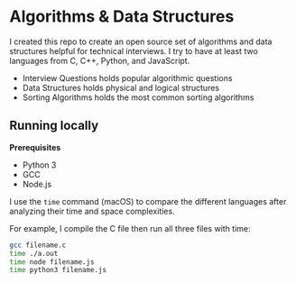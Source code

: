 # Algorithms & Data Structures

I created this repo to create an open source set of algorithms and data structures helpful for technical interviews. I try to have at least two languages from C, C++, Python, and JavaScript.

- Interview Questions holds popular algorithmic questions
- Data Structures holds physical and logical structures
- Sorting Algorithms holds the most common sorting algorithms

## Running locally

**Prerequisites**

- Python 3
- GCC
- Node.js

I use the `time` command (macOS) to compare the different languages after analyzing their time and space complexities.

For example, I compile the C file then run all three files with time:

```bash
gcc filename.c
time ./a.out
time node filename.js
time python3 filename.js
```
